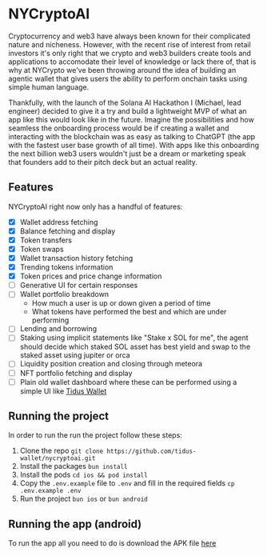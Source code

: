 # NYCryptoAI

Cryptocurrency and web3 have always been known for their complicated nature and nicheness. However, with the recent rise of interest from retail investors it's only right that we crypto and web3 builders create tools and applications to accomodate their level of knowledge or lack there of, that is why at NYCrypto we've been throwing around the idea of building an agentic wallet that gives users the ability to perform onchain tasks using simple human language.

Thankfully, with the launch of the Solana AI Hackathon I (Michael, lead engineer) decided to give it a try and build a lightweight MVP of what an app like this would look like in the future. Imagine the possibilities and how seamless the onboarding process would be if creating a wallet and interacting with the blockchain was as easy as talking to ChatGPT (the app with the fastest user base growth of all time). With apps like this onboarding the next billion web3 users wouldn't just be a dream or marketing speak that founders add to their pitch deck but an actual reality.

## Features

NYCryptoAI right now only has a handful of features:

- [x] Wallet address fetching
- [x] Balance fetching and display
- [x] Token transfers
- [x] Token swaps
- [x] Wallet transaction history fetching
- [x] Trending tokens information
- [x] Token prices and price change information
- [ ] Generative UI for certain responses
- [ ] Wallet portfolio breakdown
  - How much a user is up or down given a period of time
  - What tokens have performed the best and which are under performing
- [ ] Lending and borrowing
- [ ] Staking using implicit statements like "Stake x SOL for me", the agent should decide which staked SOL asset has best yield and swap to the staked asset using jupiter or orca
- [ ] Liquidity position creation and closing through meteora
- [ ] NFT portfolio fetching and display
- [ ] Plain old wallet dashboard where these can be performed using a simple UI like [Tidus Wallet](https://tiduswallet.com)
## Running the project

In order to run the run the project follow these steps:

1. Clone the repo `git clone https://github.com/tidus-wallet/nycryptoai.git`
2. Install the packages `bun install`
3. Install the pods `cd ios && pod install`
4. Copy the `.env.example` file to `.env` and fill in the required fields `cp .env.example .env`
5. Run the project `bun ios` or `bun android`

## Running the app (android)

To run the app all you need to do is download the APK file [here](https://expo.dev/artifacts/eas/b6VpwrK3Pjf7e9kpbKAQur.apk)
